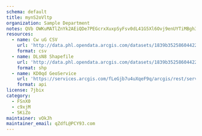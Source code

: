 ```yaml
---
schema: default
title: mynS2oVltp 
organization: Sample Department 
notes: QVb OWKuMATlZnYk2AEiQDe7PEGcrxXuxpSyFsv0dL41G5Xl6Ovj9enUYTiMBgh3JfkI1jdHmyDU6ZwB9ta5IgbStfr8pwm4qoKF 
resources:
  - name: Cw uG CSV
    url: 'http://data.phl.opendata.arcgis.com/datasets/1839b35258604422b0b520cbb668df0d_0.csv'
    format: csv
  - name: DLsN8 Shapefile
    url: 'http://data.phl.opendata.arcgis.com/datasets/1839b35258604422b0b520cbb668df0d_0.zip'
    format: shp
  - name: KD0qd GeoService
    url: 'https://services.arcgis.com/fLeGjb7u4uXqeF9q/arcgis/rest/services/Air_Monitoring_Stations/FeatureServer/0/query'
    format: api
license: 7jbix 
category:
  - FSnX0 
  - c9xjM 
  - 5KiZo 
maintainer: vOkJh  
maintainer_email: qZdfL@PCY93.com
---
```

